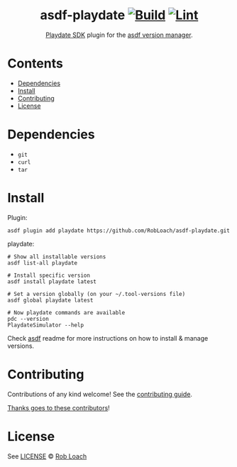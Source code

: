 <div align="center">

# asdf-playdate [![Build](https://github.com/RobLoach/asdf-playdate/actions/workflows/build.yml/badge.svg)](https://github.com/RobLoach/asdf-playdate/actions/workflows/build.yml) [![Lint](https://github.com/RobLoach/asdf-playdate/actions/workflows/lint.yml/badge.svg)](https://github.com/RobLoach/asdf-playdate/actions/workflows/lint.yml)

[Playdate SDK](https://sdk.play.date/inside-playdate) plugin for the [asdf version manager](https://asdf-vm.com).

</div>

# Contents

- [Dependencies](#dependencies)
- [Install](#install)
- [Contributing](#contributing)
- [License](#license)

# Dependencies

- `git`
- `curl`
- `tar`

# Install

Plugin:

```shell
asdf plugin add playdate https://github.com/RobLoach/asdf-playdate.git
```

playdate:

```shell
# Show all installable versions
asdf list-all playdate

# Install specific version
asdf install playdate latest

# Set a version globally (on your ~/.tool-versions file)
asdf global playdate latest

# Now playdate commands are available
pdc --version
PlaydateSimulator --help
```

Check [asdf](https://github.com/asdf-vm/asdf) readme for more instructions on how to
install & manage versions.

# Contributing

Contributions of any kind welcome! See the [contributing guide](contributing.md).

[Thanks goes to these contributors](https://github.com/RobLoach/asdf-playdate/graphs/contributors)!

# License

See [LICENSE](LICENSE) © [Rob Loach](https://github.com/RobLoach/)
